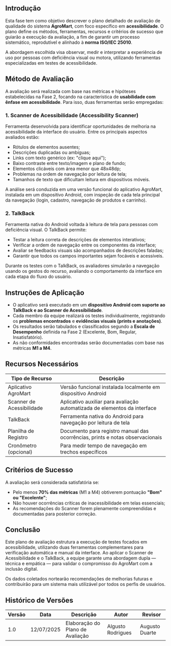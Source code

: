 ## Introdução

Esta fase tem como objetivo descrever o plano detalhado de avaliação de qualidade do sistema **AgroMart**, com foco específico em **acessibilidade**. O plano define os métodos, ferramentas, recursos e critérios de sucesso que guiarão a execução da avaliação, a fim de garantir um processo sistemático, reprodutível e alinhado à **norma ISO/IEC 25010**.

A abordagem escolhida visa observar, medir e interpretar a experiência de uso por pessoas com deficiência visual ou motora, utilizando ferramentas especializadas em testes de acessibilidade.

## Método de Avaliação

A avaliação será realizada com base nas métricas e hipóteses estabelecidas na Fase 2, focando na característica de **usabilidade com ênfase em acessibilidade**. Para isso, duas ferramentas serão empregadas:

### 1. Scanner de Acessibilidade (Accessibility Scanner)

Ferramenta desenvolvida para identificar oportunidades de melhoria na acessibilidade da interface do usuário. Entre os principais aspectos avaliados estão:

* Rótulos de elementos ausentes;
* Descrições duplicadas ou ambíguas;
* Links com texto genérico (ex: "clique aqui");
* Baixo contraste entre texto/imagem e plano de fundo;
* Elementos clicáveis com área menor que 48x48dp;
* Problemas na ordem de navegação por leitura de tela;
* Tamanhos de texto que dificultam leitura em dispositivos móveis.

A análise será conduzida em uma versão funcional do aplicativo AgroMart, instalada em um dispositivo Android, com inspeção de cada tela principal da navegação (login, cadastro, navegação de produtos e carrinho).

### 2. TalkBack

Ferramenta nativa do Android voltada à leitura de tela para pessoas com deficiência visual. O TalkBack permite:

* Testar a leitura correta de descrições de elementos interativos;
* Verificar a ordem de navegação entre os componentes da interface;
* Avaliar se feedbacks visuais são acompanhados de descrições faladas;
* Garantir que todos os campos importantes sejam focáveis e acessíveis.

Durante os testes com o TalkBack, os avaliadores simularão a navegação usando os gestos do recurso, avaliando o comportamento da interface em cada etapa do fluxo do usuário.

## Instruções de Aplicação

* O aplicativo será executado em um **dispositivo Android com suporte ao TalkBack e ao Scanner de Acessibilidade**.
* Cada membro da equipe realizará os testes individualmente, registrando os **problemas encontrados** e **evidências visuais (prints e anotações)**.
* Os resultados serão tabulados e classificados segundo a **Escala de Desempenho** definida na Fase 2 (Excelente, Bom, Regular, Insatisfatório).
* As não conformidades encontradas serão documentadas com base nas métricas **M1 a M4**.

## Recursos Necessários

| Tipo de Recurso           | Descrição                                                                     |
| ------------------------- | ----------------------------------------------------------------------------- |
| Aplicativo AgroMart       | Versão funcional instalada localmente em dispositivo Android                  |
| Scanner de Acessibilidade | Aplicativo auxiliar para avaliação automatizada de elementos da interface     |
| TalkBack                  | Ferramenta nativa do Android para navegação por leitura de tela               |
| Planilha de Registro      | Documento para registro manual das ocorrências, prints e notas observacionais |
| Cronômetro (opcional)     | Para medir tempo de navegação em trechos específicos                          |

## Critérios de Sucesso

A avaliação será considerada satisfatória se:

* Pelo menos **70% das métricas** (M1 a M4) obtiverem pontuação **"Bom" ou "Excelente"**;
* Não houver ocorrências críticas de inacessibilidade em telas essenciais;
* As recomendações do Scanner forem plenamente compreendidas e documentadas para posterior correção.

## Conclusão

Este plano de avaliação estrutura a execução de testes focados em acessibilidade, utilizando duas ferramentas complementares para verificação automática e manual da interface. Ao aplicar o Scanner de Acessibilidade e o TalkBack, a equipe garante uma abordagem dupla — técnica e empática — para validar o compromisso do AgroMart com a inclusão digital.

Os dados coletados nortearão recomendações de melhorias futuras e contribuirão para um sistema mais utilizável por todos os perfis de usuários.


## Histórico de Versões

| Versão | Data       | Descrição                         | Autor             | Revisor        |
|--------|------------|-----------------------------------|-------------------|----------------|
| 1.0    | 12/07/2025 | Elaboração do Plano de Avaliação  | Algusto Rodrigues | Augusto Duarte |
